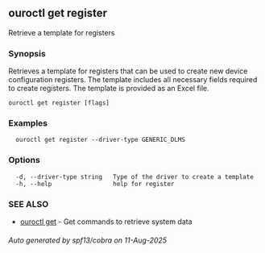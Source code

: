## ouroctl get register

Retrieve a template for registers

### Synopsis

Retrieves a template for registers that can be used to create new device configuration registers.
The template includes all necessary fields required to create registers.
The template is provided as an Excel file.

```
ouroctl get register [flags]
```

### Examples

```
  ouroctl get register --driver-type GENERIC_DLMS
```

### Options

```
  -d, --driver-type string   Type of the driver to create a template
  -h, --help                 help for register
```

### SEE ALSO

* [ouroctl get](ouroctl_get.md)	 - Get commands to retrieve system data

###### Auto generated by spf13/cobra on 11-Aug-2025
